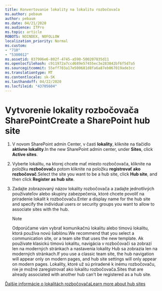 ```yaml
---
title: Konvertovanie lokality na lokalitu rozbočovača
ms.author: pebaum
author: pebaum
ms.date: 04/21/2020
ms.audience: ITPro
ms.topic: article
ROBOTS: NOINDEX, NOFOLLOW
localization_priority: Normal
ms.custom:
- "710"
- "5300012"
ms.assetid: 837996e6-802f-4745-a590-500207835d11
ms.openlocfilehash: c911972a7ccd689e57455ec3e283842bf6f5d7a5
ms.sourcegitcommit: 55eff703a17e500681d8fa6a87eb067019ade3cc
ms.translationtype: MT
ms.contentlocale: sk-SK
ms.lasthandoff: 04/22/2020
ms.locfileid: "43705604"
---
```

# <a name="create-a-sharepoint-hub-site"></a><span data-ttu-id="28abb-102">Vytvorenie lokality rozbočovača SharePoint</span><span class="sxs-lookup"><span data-stu-id="28abb-102">Create a SharePoint hub site</span></span>

1. <span data-ttu-id="28abb-103">V novom SharePoint admin Center, v časti **lokality**, kliknite na tlačidlo **aktívne lokality**.</span><span class="sxs-lookup"><span data-stu-id="28abb-103">In the new SharePoint admin center, under **Sites**, click **Active sites**.</span></span>

2. <span data-ttu-id="28abb-104">Vyberte lokalitu, na ktorej chcete mať miesto rozbočovača, kliknite na položku **rozbočovač**a potom kliknite na položku **registrovať ako rozbočovač**.</span><span class="sxs-lookup"><span data-stu-id="28abb-104">Select the site you want to be a hub site, click **Hub site**, and then click **Register as hub site**.</span></span>

3. <span data-ttu-id="28abb-105">Zadajte zobrazovaný názov lokality rozbočovača a zadajte jednotlivých používateľov alebo skupiny zabezpečenia, ktoré chcete povoliť na priradenie lokalít k rozbočovaču.</span><span class="sxs-lookup"><span data-stu-id="28abb-105">Enter a display name for the hub site and specify the individual users or security groups you want to allow to associate sites with the hub.</span></span>

    > [!NOTE]
    >  <span data-ttu-id="28abb-106">Odporúčame vám vybrať komunikačnú lokalitu alebo tímovú lokalitu, ktorá používa novú šablónu.</span><span class="sxs-lookup"><span data-stu-id="28abb-106">We recommend that you select a communication site, or a team site that uses the new template.</span></span> <span data-ttu-id="28abb-107">Ak používate klasickú tímovú lokalitu, navigácia v rozbočovači sa zobrazí len na moderných stránkach a nastavenia lokality Hub sa zobrazia len na moderných stránkach.</span><span class="sxs-lookup"><span data-stu-id="28abb-107">If you use a classic team site, the hub navigation will appear only on modern pages, and hub site settings will only appear on modern pages.</span></span> <span data-ttu-id="28abb-108">Lokality, ktoré už sú priradené k inému rozbočovaču, nie je možné zaregistrovať ako lokalitu rozbočovača.</span><span class="sxs-lookup"><span data-stu-id="28abb-108">Sites that are already associated with another hub can't be registered as a hub site.</span></span>
  
[<span data-ttu-id="28abb-109">Ďalšie informácie o lokalitách rozbočovača</span><span class="sxs-lookup"><span data-stu-id="28abb-109">Learn more about hub sites</span></span>](https://go.microsoft.com/fwlink/?linkid=869149)
  